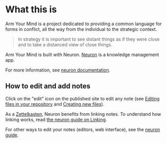 # What this is

Arm Your Mind is a project dedicated to providing a common language for forms in conflict, all the way from the individual to the strategic context.

> In strategy it is important to see distant things as if they were close and to take a distanced view of close things.

Arm Your Mind is built with Neuron. [Neuron] is a knowledge management app.

For more information, see [neuron documentation][neuron].

## How to edit and add notes

Click on the "edit" icon on the published site to edit any note (see [Editing files in your repository](https://help.github.com/en/github/managing-files-in-a-repository/editing-files-in-your-repository) and [Creating new files](https://help.github.com/en/github/managing-files-in-a-repository/creating-new-files)).

As a [Zettelkasten](https://en.wikipedia.org/wiki/Zettelkasten), Neuron benefits from linking notes. To understand how linking works, read [the neuron guide on Linking][linking].

For other ways to edit your notes (editors, web interface), see the [neuron guide][create].

[neuron]: https://neuron.zettel.page/
[examples]: https://neuron.zettel.page/examples.html
[linking]: https://neuron.zettel.page/linking.html
[create]: https://neuron.zettel.page/create.html
